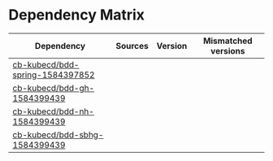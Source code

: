# Dependency Matrix

Dependency | Sources | Version | Mismatched versions
---------- | ------- | ------- | -------------------
[cb-kubecd/bdd-spring-1584397852](https://github.com/cb-kubecd/bdd-spring-1584397852.git) |  | []() | 
[cb-kubecd/bdd-gh-1584399439](https://github.com/cb-kubecd/bdd-gh-1584399439.git) |  | []() | 
[cb-kubecd/bdd-nh-1584399439](https://github.com/cb-kubecd/bdd-nh-1584399439.git) |  | []() | 
[cb-kubecd/bdd-sbhg-1584399439](https://github.com/cb-kubecd/bdd-sbhg-1584399439.git) |  | []() | 
